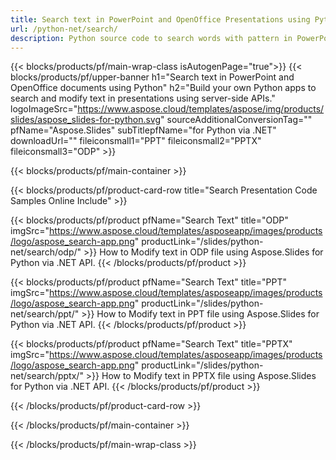 ```yaml
---
title: Search text in PowerPoint and OpenOffice Presentations using Python 
url: /python-net/search/
description: Python source code to search words with pattern in PowerPoint and OpenOffice™ presentations
---
```


{{< blocks/products/pf/main-wrap-class isAutogenPage="true">}}
{{< blocks/products/pf/upper-banner h1="Search text in  PowerPoint and OpenOffice documents using Python" h2="Build your own Python apps to search and modify text in presentations using server-side APIs." logoImageSrc="https://www.aspose.cloud/templates/aspose/img/products/slides/aspose_slides-for-python.svg" sourceAdditionalConversionTag="" pfName="Aspose.Slides" subTitlepfName="for Python via .NET" downloadUrl="" fileiconsmall1="PPT" fileiconsmall2="PPTX" fileiconsmall3="ODP" >}}

{{< blocks/products/pf/main-container >}}

{{< blocks/products/pf/product-card-row title="Search Presentation Code Samples Online Include" >}}

{{< blocks/products/pf/product pfName="Search Text" title="ODP" imgSrc="https://www.aspose.cloud/templates/asposeapp/images/products/logo/aspose_search-app.png" productLink="/slides/python-net/search/odp/" >}}
How to Modify text in ODP file using Aspose.Slides for Python via .NET API.
{{< /blocks/products/pf/product >}}

{{< blocks/products/pf/product pfName="Search Text" title="PPT" imgSrc="https://www.aspose.cloud/templates/asposeapp/images/products/logo/aspose_search-app.png" productLink="/slides/python-net/search/ppt/" >}}
How to Modify text in PPT file using Aspose.Slides for Python via .NET API.
{{< /blocks/products/pf/product >}}

{{< blocks/products/pf/product pfName="Search Text" title="PPTX" imgSrc="https://www.aspose.cloud/templates/asposeapp/images/products/logo/aspose_search-app.png" productLink="/slides/python-net/search/pptx/" >}}
How to Modify text in PPTX file using Aspose.Slides for Python via .NET API.
{{< /blocks/products/pf/product >}}



{{< /blocks/products/pf/product-card-row >}}

{{< /blocks/products/pf/main-container >}}
    
{{< /blocks/products/pf/main-wrap-class >}}